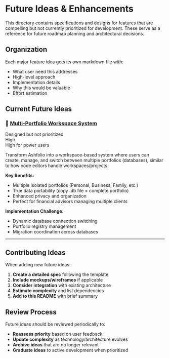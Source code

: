 # Future Ideas & Enhancements

This directory contains specifications and designs for features that are compelling but not currently prioritized for development. These serve as a reference for future roadmap planning and architectural decisions.

## Organization

Each major feature idea gets its own markdown file with:

- What user need this addresses
- High-level approach
- Implementation details
- Why this would be valuable
- Effort estimation

## Current Future Ideas

### 🏦 [Multi-Portfolio Workspace System](./multi-portfolio-workspaces.md)

Designed but not prioritized  
 High  
 High for power users

Transform Ashfolio into a workspace-based system where users can create, manage, and switch between multiple portfolios (databases), similar to how code editors handle workspaces/projects.

**Key Benefits:**

- Multiple isolated portfolios (Personal, Business, Family, etc.)
- True data portability (copy .db file = complete portfolio)
- Enhanced privacy and organization
- Perfect for financial advisors managing multiple clients

**Implementation Challenge:**

- Dynamic database connection switching
- Portfolio registry management
- Migration coordination across databases

---

## Contributing Ideas

When adding new future ideas:

1. **Create a detailed spec** following the template
2. **Include mockups/wireframes** if applicable
3. **Consider integration** with existing architecture
4. **Estimate complexity** and list dependencies
5. **Add to this README** with brief summary

## Review Process

Future ideas should be reviewed periodically to:

- **Reassess priority** based on user feedback
- **Update complexity** as technology/architecture evolves
- **Archive ideas** that are no longer relevant
- **Graduate ideas** to active development when prioritized
